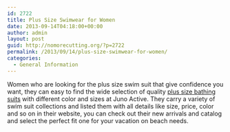 ```yaml
---
id: 2722
title: Plus Size Swimwear for Women
date: 2013-09-14T04:18:00+00:00
author: admin
layout: post
guid: http://nomorecutting.org/?p=2722
permalink: /2013/09/14/plus-size-swimwear-for-women/
categories:
  - General Information
---
```

Women who are looking for the plus size swim suit that give confidence you want, they can easy to find the wide selection of quality [plus size bathing suits](http://www.junonia.com/swimsuits-plus-size-swimwear.html) with different color and sizes at Juno Active. They carry a variety of swim suit collections and listed them with all details like size, price, color and so on in their website, you can check out their new arrivals and catalog and select the perfect fit one for your vacation on beach needs.